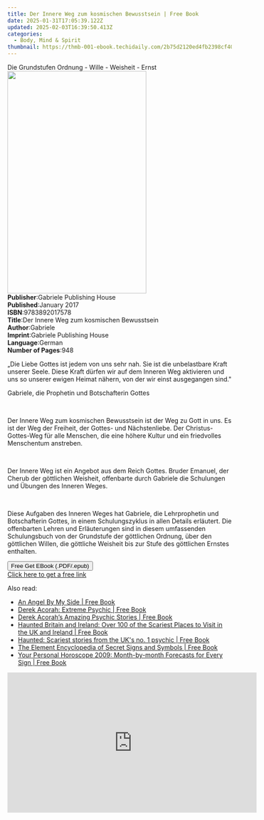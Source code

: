 ```yaml
---
title: Der Innere Weg zum kosmischen Bewusstsein | Free Book
date: 2025-01-31T17:05:39.122Z
updated: 2025-02-03T16:39:50.413Z
categories:
  - Body, Mind & Spirit
thumbnail: https://thmb-001-ebook.techidaily.com/2b75d2120ed4fb2398cf40115ea7b6852252728082a072bacc697dad5d00a310.jpg
---
```

<main id="book-container">
  <div class="flex flex-col">
    <div class="book-brief flex-1 py-6 px-4 sm:p-6 md:py-10 md:px-8">
      <!-- brief-->
      <div class="book-brief-main">
        Die Grundstufen Ordnung - Wille - Weisheit - Ernst
      </div>
    </div>
    <div
      class="book-meta-info flex-1 grid gap-4 col-start-1 col-end-3 row-start-1 sm:mb-6 sm:grid-cols-4 lg:gap-6 lg:col-start-2 lg:row-end-6 lg:row-span-6 lg:mb-0"
    >
      <div
        class="book-meta-info-left place-content-center mt-4 p-4 text-sm leading-6 col-start-2 col-span-2 dark:text-slate-400"
      >
        <img
          class="w-full h-500 object-cover rounded-lg sm:h-255 sm:col-span-2 lg:col-span-full"
          src="https://img-001-ebook.techidaily.com/565f24f1bd44cb50f3d3e0dada402e59e4096923ee54e96b0a3357e9fb760184.jpg"
          alt=""
          width="312"
          height="500"
        />
      </div>
      <div
        class="book-meta-info-right mt-2 col-start-1 row-start-2 col-span-3 self-center"
      >
        <!-- meta data  -->
        <div class="flex flex-col px-4 md:px-8">
          <div class="flex-1">
            <strong>Publisher</strong>:<span class="px-2"
              >Gabriele Publishing House</span
            >
          </div>
          <div class="flex-1">
            <strong>Published</strong>:<span class="px-2">January 2017</span>
          </div>
          <div class="flex-1">
            <strong>ISBN</strong>:<span class="px-2">9783892017578</span>
          </div>
          <div class="flex-1">
            <strong>Title</strong>:<span class="px-2"
              >Der Innere Weg zum kosmischen Bewusstsein</span
            >
          </div>
          <div class="flex-1">
            <strong>Author</strong>:<span class="px-2">Gabriele</span>
          </div>
          <div class="flex-1">
            <strong>Imprint</strong>:<span class="px-2"
              >Gabriele Publishing House</span
            >
          </div>
          <div class="flex-1">
            <strong>Language</strong>:<span class="px-2">German</span>
          </div>
          <div class="flex-1">
            <strong>Number of Pages</strong>:<span class="px-2">948</span>
          </div>
        </div>
      </div>
    </div>
    <div class="book-description flex-1 py-6 px-4 sm:p-6 md:py-10 md:px-8">
      <div class="book-description-main">
        <div accordion-content="" id="description">
          <p>
            „Die Liebe Gottes ist jedem von uns sehr nah. Sie ist die
            unbelastbare Kraft unserer Seele. Diese Kraft dürfen wir auf dem
            Inneren Weg aktivieren und uns so unserer ewigen Heimat nähern, von
            der wir einst ausgegangen sind."
          </p>
          <p class="ql-align-right">
            Gabriele, die Prophetin und Botschafterin Gottes
          </p>
          <p class="ql-align-right"><br /></p>
          <p>
            Der Innere Weg zum kosmischen Bewusstsein ist der Weg zu Gott in
            uns. Es ist der Weg der Freiheit, der Gottes- und Nächstenliebe. Der
            Christus-Gottes-Weg für alle Menschen, die eine höhere Kultur und
            ein friedvolles Menschentum anstreben.
          </p>
          <p><br /></p>
          <p>
            Der Innere Weg ist ein Angebot aus dem Reich Gottes. Bruder Emanuel,
            der Cherub der göttlichen Weisheit, offenbarte durch Gabriele die
            Schulungen und Übungen des Inneren Weges.
          </p>
          <p><br /></p>
          <p>
            Diese Aufgaben des Inneren Weges hat Gabriele, die Lehrprophetin und
            Botschafterin Gottes, in einem Schulungszyklus in allen Details
            erläutert. Die offenbarten Lehren und Erläuterungen sind in diesem
            umfassenden Schulungsbuch von der Grundstufe der göttlichen Ordnung,
            über den göttlichen Willen, die göttliche Weisheit bis zur Stufe des
            göttlichen Ernstes enthalten.
          </p>
        </div>
        <div class="accordion-fader"></div>
      </div>
    </div>
    <div class="book-excerpts flex-1 py-6 px-4 sm:p-6 md:py-10 md:px-8"></div>
    <div
      class="book-about-author flex-1 py-6 px-4 sm:p-6 md:py-10 md:px-8"
    ></div>
    <div class="book-free-get flex-1 py-6 px-4 sm:p-6 md:py-10 md:px-8">
      <button
        id="btn-free-get"
        class="bg-blue-500 hover:bg-blue-700 text-white font-bold py-2 px-4 rounded"
      >
        Free Get EBook (.PDF/.epub)
      </button>
      <div id="countdown-display" class="px-2 text-lg mt-2"></div>
      <a
        id="free-link"
        class="hidden bg-blue-500 hover:bg-blue-700 text-white font-bold py-2 px-4 rounded"
        href="https://www.ebooks.com/en-us/book/211345820/der-innere-weg-zum-kosmischen-bewusstsein/gabriele/"
        target="_blank"
        >Click here to get a free link</a
      >
    </div>
    <script>
      let countdownTime = 0;
      let countdownInterval = null;
      document
        .getElementById('btn-free-get')
        .addEventListener('click', startCountdown);
      function startCountdown() {
        countdownTime = new Date().getTime() + 60000 * 3;
        countdownInterval = setInterval(updateCountdown, 1000);
        document.getElementById('btn-free-get').disabled = true;
        document
          .getElementById('btn-free-get')
          .classList.add('bg-gray-500', 'cursor-not-allowed');
      }
      function updateCountdown() {
        let currentTime = new Date().getTime();
        let timeLeft = countdownTime - currentTime;
        let secondsLeft = Math.floor(timeLeft / 1000);
        document.getElementById('countdown-display').innerHTML =
          `Remaining time: ${secondsLeft} seconds.`;
        if (secondsLeft <= 0) {
          clearInterval(countdownInterval);
          document.getElementById('btn-free-get').classList.add('hidden');
          document.getElementById('free-link').classList.remove('hidden');
          document.getElementById('countdown-display').innerHTML = '';
        }
      }
    </script>
  </div>
</main>

<ins class="adsbygoogle"
      style="display:block"
      data-ad-client="ca-pub-7571918770474297"
      data-ad-slot="8358498916"
      data-ad-format="auto"
      data-full-width-responsive="true"></ins>
    

<span class="atpl-alsoreadstyle">Also read:</span>
<div><ul>
<li><a href="https://novels-ebooks.techidaily.com/2208320-9780007279746-an-angel-by-my-side/"><u>An Angel By My Side | Free Book</u></a></li>
<li><a href="https://novels-ebooks.techidaily.com/2208312-9780007279760-derek-acorah-extreme-psychic/"><u>Derek Acorah: Extreme Psychic | Free Book</u></a></li>
<li><a href="https://novels-ebooks.techidaily.com/2208306-9780007279821-derek-acorahs-amazing-psychic-stories/"><u>Derek Acorah’s Amazing Psychic Stories | Free Book</u></a></li>
<li><a href="https://novels-ebooks.techidaily.com/2208317-9780007279845-haunted-britain-and-ireland-over-100-of-the-scariest-places-to-visit-in-the-uk-and-ireland/"><u>Haunted Britain and Ireland: Over 100 of the Scariest Places to Visit in the UK and Ireland | Free Book</u></a></li>
<li><a href="https://novels-ebooks.techidaily.com/2208364-9780007283927-haunted-scariest-stories-from-the-uks-no-1-psychic/"><u>Haunted: Scariest stories from the UK's no. 1 psychic | Free Book</u></a></li>
<li><a href="https://novels-ebooks.techidaily.com/2208367-9780007283965-the-element-encyclopedia-of-secret-signs-and-symbols/"><u>The Element Encyclopedia of Secret Signs and Symbols | Free Book</u></a></li>
<li><a href="https://novels-ebooks.techidaily.com/2208370-9780007283743-your-personal-horoscope-2009-month-by-month-forecasts-for-every-sign/"><u>Your Personal Horoscope 2009: Month-by-month Forecasts for Every Sign | Free Book</u></a></li>
</ul></div>

<!-- affiliate ads begin -->
<iframe width="560" height="315" src="https://www.youtube.com/embed/YZma8PBO0D8?si=9-qQgGVTuChYd27a" title="YouTube video player" frameborder="0" allow="accelerometer; autoplay; clipboard-write; encrypted-media; gyroscope; picture-in-picture; web-share" referrerpolicy="strict-origin-when-cross-origin" allowfullscreen></iframe>
<!-- affiliate ads end -->


